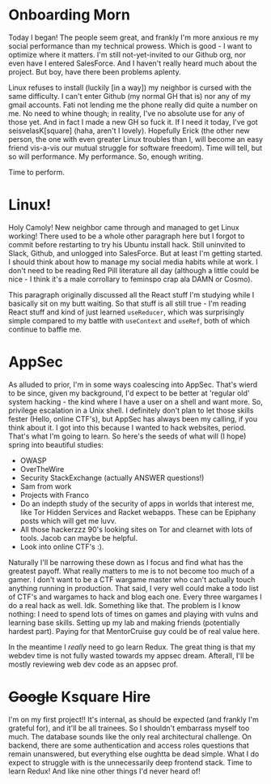 # Onboarding Morn

Today I began! The people seem great, and frankly I'm more anxious re my social performance than my technical prowess. Which is good - I want to optimize where it matters. I'm still not-yet-invited to our Github org, nor even have I entered SalesForce. And I haven't really heard much about the project. But boy, have there been problems aplenty.

Linux refuses to install (luckily [in a way]) my neighbor is cursed with the same difficulty. I can't enter Github (my normal GH that is) nor any of my gmail accounts. Fati not lending me the phone really did quite a number on me. No need to whine though; in reality, I've no absolute use for any of those yet. And in fact I made a new GH so fuck it. If I need it today, I've got seisvelasK[square] (haha, aren't I lovely). Hopefully Erick (the other new person, the one with even greater Linux troubles than I, will become an easy friend vis-a-vis our mutual struggle for software freedom). Time will tell, but so will performance. My performance. So, enough writing.

Time to perform. 

# Linux!

Holy Camoly! New neighbor came through and managed to get Linux working! There used to be a whole other paragraph here but I forgot to commit before restarting to try his Ubuntu install hack. Still uninvited to Slack, Github, and unlogged into SalesForce. But at least I'm getting started. I should think about how to manage my social media habits while at work. I don't need to be reading Red Pill literature all day (although a little could be nice - I think it's a male corrollary to feminspo crap ala DAMN or Cosmo). 

This paragraph originally discussed all the React stuff I'm studying while I basically sit on my butt waiting. So that stuff is all still true - I'm reading React stuff and kind of just learned `useReducer`, which was surprisingly simple compared to my battle with `useContext` and `useRef`, both of which continue to baffle me.

# AppSec

As alluded to prior, I'm in some ways coalescing into AppSec. That's wierd to be since, given my background, I'd expect to be better at 'regular old' system hacking - the kind where I have a user on a shell and want more. So, privilege escalation in a Unix shell. I definitely don't plan to let those skills fester (Hello, online CTF's), but AppSec has always been my calling, if you think about it. I got into this because I wanted to hack websites, period. That's what I'm going to learn. So here's the seeds of what will (I hope) spring into beautiful studies:

* OWASP
* OverTheWire
* Security StackExchange (actually ANSWER questions!)
* Sam from work
* Projects with Franco
* Do an indepth study of the security of apps in worlds that interest me, like Tor Hidden Services and Racket webapps.  These can be Epiphany posts which will get me luvv.
* All those hackerzzz 90's looking sites on Tor and clearnet with lots of tools. Jacob can maybe be helpful.
* Look into online CTF's :). 

Naturally I'll be narrowing these down as I focus and find what has the greatest payoff. What really matters to me is to not become too much of a gamer. I don't want to be a CTF wargame master who can't actually touch anything running in production. That said, I very well could make a todo list of CTF's and wargames to hack and blog each one. Every three wargames I do a real hack as well. Idk. Something like that. The problem is I know nothing: I need to spend lots of times on games and playing with vulns and learning base skills. Setting up my lab and making friends (potentially hardest part). Paying for that MentorCruise guy could be of real value here.

In the meantime I *really* need to go learn Redux. The great thing is that my webdev time is not fully wasted towards my appsec dream. Afterall, I'll be mostly reviewing web dev code as an appsec prof. 

# ~~Google~~ Ksquare Hire

I'm on my first project!! It's internal, as should be expected (and frankly I'm grateful for), and it'll be all trainees. So I shouldn't embarrass myself too much. The database sounds like the only real architectural challenge. On backend, there are some authentication and access roles questions that remain unanswered, but everything else oughtta be dead simple. What I do expect to struggle with is the unnecessarily deep frontend stack. Time to learn Redux! And like nine other things I'd never heard of!
